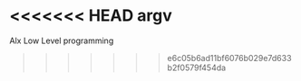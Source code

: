 <<<<<<< HEAD
argv
=======
Alx Low Level programming
>>>>>>> e6c05b6ad11bf6076b029e7d633b2f0579f454da
